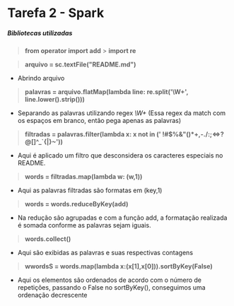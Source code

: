# Tarefa 2 - Spark

##### Bibliotecas utilizadas

> **from operator import add** > **import re**

> **arquivo = sc.textFile("README.md")**

- Abrindo arquivo

> **palavras = arquivo.flatMap(lambda line: re.split('\W+', line.lower().strip()))**

- Separando as palavras utilizando regex _\W+_
  (Essa regex da match com os espaços em branco, então pega apenas as palavras)
> **filtradas = palavras.filter(lambda x: x not in (' !#$%&"()\*+,-./:;<=>?@[\]^\_`{|}~'))**
- Aqui é aplicado um filtro que desconsidera os caracteres especiais no README.
> **words = filtradas.map(lambda w: (w,1))**
- Aqui as palavras filtradas são formatas em (key,1)
> **words = words.reduceByKey(add)**
- Na redução são agrupadas e com a função add, a formatação realizada é somada conforme as palavras sejam iguais.
> **words.collect()**
-  Aqui são exibidas as palavras e suas respectivas contagens 
> **wwordsS = words.map(lambda x:(x[1],x[0])).sortByKey(False)**
-  Aqui os elementos são ordenados de acordo com o número de repetições, passando o False no sortByKey(), conseguimos uma ordenação decrescente